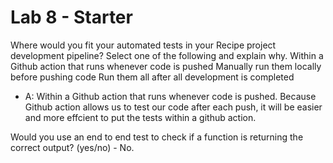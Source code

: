 # Lab 8 - Starter

Where would you fit your automated tests in your Recipe project development pipeline? Select one of the following and explain why.
Within a Github action that runs whenever code is pushed 
Manually run them locally before pushing code
Run them all after all development is completed
   - A: Within a Github action that runs whenever code is pushed. Because Github action allows us to test our code after each push, it will be easier and more effcient to put the tests within a github action.

Would you use an end to end test to check if a function is returning the correct output? (yes/no)
    - No.

